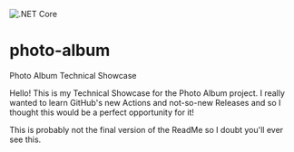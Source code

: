 ![.NET Core](https://github.com/UnicornOfMagic/photo-album/workflows/.NET%20Core/badge.svg?branch=master)

# photo-album
Photo Album Technical Showcase


Hello! This is my Technical Showcase for the Photo Album project. I really wanted to learn GitHub's new Actions and not-so-new Releases and so I thought this would be a perfect opportunity for it!

This is probably not the final version of the ReadMe so I doubt you'll ever see this.
